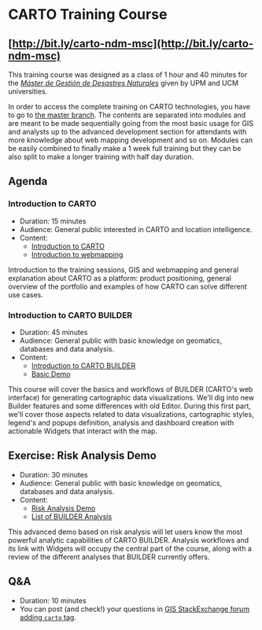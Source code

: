 CARTO Training Course
=====================

## [http://bit.ly/carto-ndm-msc](http://bit.ly/carto-ndm-msc)

This training course was designed as a class of 1 hour and 40 minutes for the [*Máster de Gestión de Desastres Naturales*](http://www.mat.ucm.es/mgd/) given by UPM and UCM universities.

In order to access the complete training on CARTO technologies, you have to go to [the master branch](http://bit.ly/carto-workshop). The contents are separated into modules and are meant to be made sequentially going from the most basic usage for GIS and analysts up to the advanced development section for attendants with more knowledge about web mapping development and so on. Modules can be easily combined to finally make a 1 week full training but they can be also split to make a longer training with half day duration.

## Agenda

### Introduction to CARTO

- Duration: 15 minutes
- Audience: General public interested in CARTO and location intelligence.
- Content:
  * [Introduction to CARTO](https://docs.google.com/presentation/d/1LffR206bZAUbFl3MjgKax7V9BNlntWyhPAn-W4GJAvc/edit?usp=sharing)
  * [Introduction to webmapping](https://docs.google.com/presentation/d/1v-3KUdcZeZqElY9X7UU3JRLb1r40T3j9BC-8akNFfec/edit?usp=sharing)

Introduction to the training sessions, GIS and webmapping and general explanation about CARTO as a platform: product positioning, general overview of the portfolio and examples of how CARTO can solve different use cases.

### Introduction to CARTO BUILDER

- Duration: 45 minutes
- Audience: General public with basic knowledge on geomatics, databases and data analysis.
- Content:
  * [Introduction to CARTO BUILDER](https://docs.google.com/presentation/d/1r2s43SXz_rXCmEM4i141ekA7R9V4zWQmYG4651ejLiI/edit?usp=sharing)
  * [Basic Demo](/materials/exercises/basics.md)

This course will cover the basics and workflows of BUILDER (CARTO's web interface) for generating cartographic data visualizations. We'll dig into new Builder features and some differences with old Editor. During this first part, we'll cover those aspects related to data visualizations, cartographic styles, legend's and popups definition, analysis and dashboard creation with actionable Widgets that interact with the map.

## Exercise: Risk Analysis Demo

- Duration: 30 minutes
- Audience: General public with basic knowledge on geomatics, databases and data analysis.
- Content:
  * [Risk Analysis Demo](/materials/exercises/railways.md)
  * [List of BUILDER Analysis](https://docs.google.com/document/d/1EmuckitxKQFw0vrmoMa0rGk5cCtAEZ_hUFSl0WF9QTQ/edit)

This advanced demo based on risk analysis will let users know the most powerful analytic capabilities of CARTO BUILDER. Analysis workflows and its link with Widgets will occupy the central part of the course, along with a review of the different analyses that BUILDER currently offers.

## Q&A

- Duration: 10 minutes
- You can post (and check!) your questions in [GIS StackExchange forum adding `carto` tag](http://gis.stackexchange.com/questions/tagged/carto).
